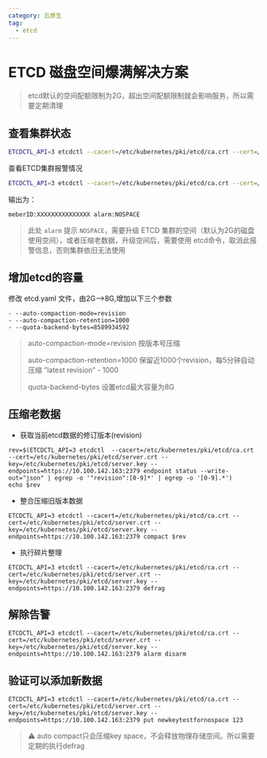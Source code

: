 ```yaml
---
category: 云原生
tag:
  - etcd
---
```


# ETCD 磁盘空间爆满解决方案

> etcd默认的空间配额限制为2G，超出空间配额限制就会影响服务，所以需要定期清理

## 查看集群状态

```bash
ETCDCTL_API=3 etcdctl --cacert=/etc/kubernetes/pki/etcd/ca.crt --cert=/etc/kubernetes/pki/etcd/server.crt --key=/etc/kubernetes/pki/etcd/server.key --endpoints=https://10.100.142.163:2379 --write-out=table endpoint status
```

查看ETCD集群报警情况

``` bash
ETCDCTL_API=3 etcdctl --cacert=/etc/kubernetes/pki/etcd/ca.crt --cert=/etc/kubernetes/pki/etcd/server.crt --key=/etc/kubernetes/pki/etcd/server.key --endpoints=https://10.100.142.163:2379 alarm list
```

输出为：

```shell
meberID:XXXXXXXXXXXXXXX alarm:NOSPACE
```

> 此处 `alarm` 提示 `NOSPACE`，需要升级 ETCD 集群的空间（默认为2G的磁盘使用空间），或者压缩老数据，升级空间后，需要使用 etcd命令，取消此报警信息，否则集群依旧无法使用

## 增加etcd的容量

修改 etcd.yaml 文件，由2G-->8G,增加以下三个参数

```shell
- --auto-compaction-mode=revision
- --auto-compaction-retention=1000
- --quota-backend-bytes=8589934592
```

> auto-compaction-mode=revision 按版本号压缩
>
> auto-compaction-retention=1000 保留近1000个revision，每5分钟自动压缩 ”latest revision” - 1000
>
> quota-backend-bytes 设置etcd最大容量为8G

## 压缩老数据

* 获取当前etcd数据的修订版本(revision)

```shell
rev=$(ETCDCTL_API=3 etcdctl  --cacert=/etc/kubernetes/pki/etcd/ca.crt --cert=/etc/kubernetes/pki/etcd/server.crt --key=/etc/kubernetes/pki/etcd/server.key --endpoints=https://10.100.142.163:2379 endpoint status --write-out="json" | egrep -o '"revision":[0-9]*' | egrep -o '[0-9].*')
echo $rev
```

- 整合压缩旧版本数据

```shell
ETCDCTL_API=3 etcdctl --cacert=/etc/kubernetes/pki/etcd/ca.crt --cert=/etc/kubernetes/pki/etcd/server.crt --key=/etc/kubernetes/pki/etcd/server.key --endpoints=https://10.100.142.163:2379 compact $rev
```

- 执行碎片整理

```shell
ETCDCTL_API=3 etcdctl --cacert=/etc/kubernetes/pki/etcd/ca.crt --cert=/etc/kubernetes/pki/etcd/server.crt --key=/etc/kubernetes/pki/etcd/server.key --endpoints=https://10.100.142.163:2379 defrag
```

## 解除告警

```shell
ETCDCTL_API=3 etcdctl --cacert=/etc/kubernetes/pki/etcd/ca.crt --cert=/etc/kubernetes/pki/etcd/server.crt --key=/etc/kubernetes/pki/etcd/server.key --endpoints=https://10.100.142.163:2379 alarm disarm
```

## 验证可以添加新数据

```shell
ETCDCTL_API=3 etcdctl --cacert=/etc/kubernetes/pki/etcd/ca.crt --cert=/etc/kubernetes/pki/etcd/server.crt --key=/etc/kubernetes/pki/etcd/server.key --endpoints=https://10.100.142.163:2379 put newkeytestfornospace 123
```

> :warning: auto compact只会压缩key space，不会释放物理存储空间。所以需要定期的执行defrag

